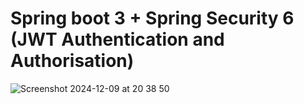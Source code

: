 # Spring boot 3 + Spring Security 6 (JWT Authentication and Authorisation)
![Screenshot 2024-12-09 at 20 38 50](https://github.com/user-attachments/assets/aa6b6a11-0485-4f40-a427-9db285819ba4)
